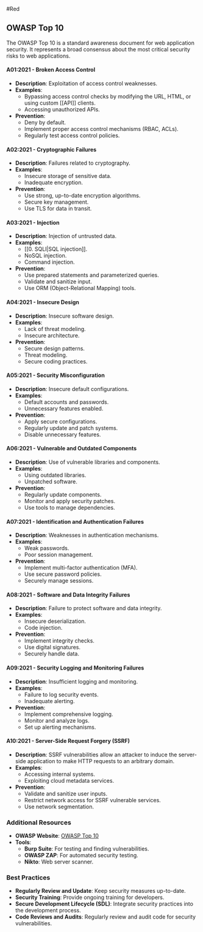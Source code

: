 #Red 
## OWASP Top 10

The OWASP Top 10 is a standard awareness document for web application security. It represents a broad consensus about the most critical security risks to web applications.

#### A01:2021 - Broken Access Control
- **Description**: Exploitation of access control weaknesses.
- **Examples**:
  - Bypassing access control checks by modifying the URL, HTML, or using custom [[API]] clients.
  - Accessing unauthorized APIs.
- **Prevention**:
  - Deny by default.
  - Implement proper access control mechanisms (RBAC, ACLs).
  - Regularly test access control policies.

#### A02:2021 - Cryptographic Failures
- **Description**: Failures related to cryptography.
- **Examples**:
  - Insecure storage of sensitive data.
  - Inadequate encryption.
- **Prevention**:
  - Use strong, up-to-date encryption algorithms.
  - Secure key management.
  - Use TLS for data in transit.

#### A03:2021 - Injection
- **Description**: Injection of untrusted data.
- **Examples**:
  - [[0. SQLI|SQL injection]].
  - NoSQL injection.
  - Command injection.
- **Prevention**:
  - Use prepared statements and parameterized queries.
  - Validate and sanitize input.
  - Use ORM (Object-Relational Mapping) tools.

#### A04:2021 - Insecure Design
- **Description**: Insecure software design.
- **Examples**:
  - Lack of threat modeling.
  - Insecure architecture.
- **Prevention**:
  - Secure design patterns.
  - Threat modeling.
  - Secure coding practices.

#### A05:2021 - Security Misconfiguration
- **Description**: Insecure default configurations.
- **Examples**:
  - Default accounts and passwords.
  - Unnecessary features enabled.
- **Prevention**:
  - Apply secure configurations.
  - Regularly update and patch systems.
  - Disable unnecessary features.

#### A06:2021 - Vulnerable and Outdated Components
- **Description**: Use of vulnerable libraries and components.
- **Examples**:
  - Using outdated libraries.
  - Unpatched software.
- **Prevention**:
  - Regularly update components.
  - Monitor and apply security patches.
  - Use tools to manage dependencies.

#### A07:2021 - Identification and Authentication Failures
- **Description**: Weaknesses in authentication mechanisms.
- **Examples**:
  - Weak passwords.
  - Poor session management.
- **Prevention**:
  - Implement multi-factor authentication (MFA).
  - Use secure password policies.
  - Securely manage sessions.

#### A08:2021 - Software and Data Integrity Failures
- **Description**: Failure to protect software and data integrity.
- **Examples**:
  - Insecure deserialization.
  - Code injection.
- **Prevention**:
  - Implement integrity checks.
  - Use digital signatures.
  - Securely handle data.

#### A09:2021 - Security Logging and Monitoring Failures
- **Description**: Insufficient logging and monitoring.
- **Examples**:
  - Failure to log security events.
  - Inadequate alerting.
- **Prevention**:
  - Implement comprehensive logging.
  - Monitor and analyze logs.
  - Set up alerting mechanisms.

#### A10:2021 - Server-Side Request Forgery (SSRF)
- **Description**: SSRF vulnerabilities allow an attacker to induce the server-side application to make HTTP requests to an arbitrary domain.
- **Examples**:
  - Accessing internal systems.
  - Exploiting cloud metadata services.
- **Prevention**:
  - Validate and sanitize user inputs.
  - Restrict network access for SSRF vulnerable services.
  - Use network segmentation.

### Additional Resources
- **OWASP Website**: [OWASP Top 10](https://owasp.org/www-project-top-ten/)
- **Tools**:
  - **Burp Suite**: For testing and finding vulnerabilities.
  - **OWASP ZAP**: For automated security testing.
  - **Nikto**: Web server scanner.
  
### Best Practices
- **Regularly Review and Update**: Keep security measures up-to-date.
- **Security Training**: Provide ongoing training for developers.
- **Secure Development Lifecycle (SDL)**: Integrate security practices into the development process.
- **Code Reviews and Audits**: Regularly review and audit code for security vulnerabilities.